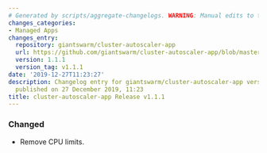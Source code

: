 ```yaml
---
# Generated by scripts/aggregate-changelogs. WARNING: Manual edits to this files will be overwritten.
changes_categories:
- Managed Apps
changes_entry:
  repository: giantswarm/cluster-autoscaler-app
  url: https://github.com/giantswarm/cluster-autoscaler-app/blob/master/CHANGELOG.md#v111-2019-12-24
  version: 1.1.1
  version_tag: v1.1.1
date: '2019-12-27T11:23:27'
description: Changelog entry for giantswarm/cluster-autoscaler-app version 1.1.1,
  published on 27 December 2019, 11:23
title: cluster-autoscaler-app Release v1.1.1
---
```


### Changed
- Remove CPU limits.
